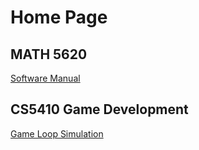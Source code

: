 # Home Page

## MATH 5620
[Software Manual](https://philipnelson5.github.io/MATH5620/SoftwareManual)

## CS5410 Game Development
[Game Loop Simulation](https://philipnelson5.github.io/class-projects/CS5410_GameDev/1-GameLoop/index.html)
